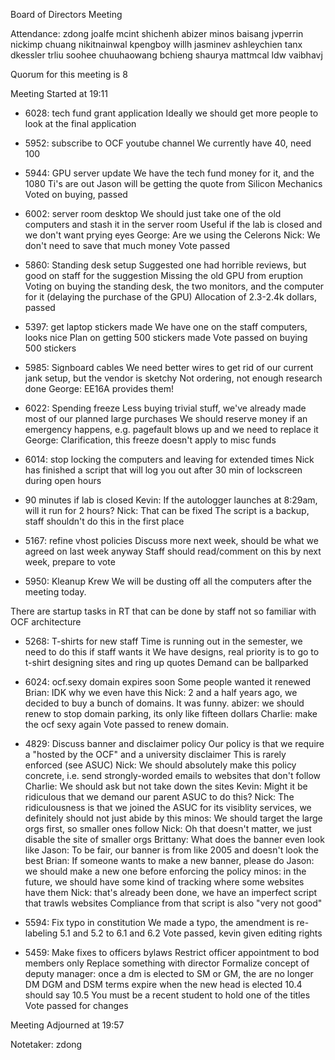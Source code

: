 Board of Directors Meeting

Attendance:
zdong
joalfe
mcint
shichenh
abizer
minos
baisang
jvperrin
nickimp
chuang
nikitnainwal
kpengboy
willh
jasminev
ashleychien
tanx
dkessler
trliu
soohee
chuuhaowang
bchieng
shaurya
mattmcal
ldw
vaibhavj

Quorum for this meeting is 8

Meeting Started at 19:11

* 6028: tech fund grant application
Ideally we should get more people to look at the final application

* 5952: subscribe to OCF youtube channel
We currently have 40, need 100

* 5944: GPU server update
We have the tech fund money for it, and the 1080 Ti's are out
Jason will be getting the quote from Silicon Mechanics
Voted on buying, passed

* 6002: server room desktop
We should just take one of the old computers and stash it in the server room
Useful if the lab is closed and we don't want prying eyes
George: Are we using the Celerons
Nick: We don't need to save that much money
Vote passed

* 5860: Standing desk setup
Suggested one had horrible reviews, but good on staff for the suggestion
Missing the old GPU from eruption
Voting on buying the standing desk, the two monitors, and the computer for it (delaying the purchase of the GPU)
Allocation of 2.3-2.4k dollars, passed

* 5397: get laptop stickers made
We have one on the staff computers, looks nice
Plan on getting 500 stickers made
Vote passed on buying 500 stickers

* 5985: Signboard cables
We need better wires to get rid of our current jank setup, but the vendor is sketchy
Not ordering, not enough research done
George: EE16A provides them!

* 6022: Spending freeze
Less buying trivial stuff, we've already made most of our planned large purchases
We should reserve money if an emergency happens, e.g. pagefault blows up and we need to replace it
George: Clarification, this freeze doesn't apply to misc funds

* 6014: stop locking the computers and leaving for extended times
Nick has finished a script that will log you out after 30 min of lockscreen during open hours
+ 90 minutes if lab is closed
Kevin: If the autologger launches at 8:29am, will it run for 2 hours?
Nick: That can be fixed
The script is a backup, staff shouldn't do this in the first place

* 5167: refine vhost policies
Discuss more next week, should be what we agreed on last week anyway
Staff should read/comment on this by next week, prepare to vote

* 5950: Kleanup Krew
We will be dusting off all the computers after the meeting today.

There are startup tasks in RT that can be done by staff not so familiar with OCF architecture

* 5268: T-shirts for new staff
Time is running out in the semester, we need to do this if staff wants it
We have designs, real priority is to go to t-shirt designing sites and ring up quotes
Demand can be ballparked

* 6024: ocf.sexy domain expires soon
Some people wanted it renewed
Brian: IDK why we even have this
Nick: 2 and a half years ago, we decided to buy a bunch of domains. It was funny. 
abizer: we should renew to stop domain parking, its only like fifteen dollars
Charlie: make the ocf sexy again
Vote passed to renew domain.

* 4829: Discuss banner and disclaimer policy
Our policy is that we require a "hosted by the OCF" and a university disclaimer
This is rarely enforced (see ASUC) 
Nick: We should absolutely make this policy concrete, i.e. send strongly-worded emails to websites that don't follow
Charlie: We should ask but not take down the sites
Kevin: Might it be ridiculous that we demand our parent ASUC to do this?
Nick: The ridiculousness is that we joined the ASUC for its visiblity services, we definitely should not just abide by this
minos: We should target the large orgs first, so smaller ones follow
Nick: Oh that doesn't matter, we just disable the site of smaller orgs
Brittany: What does the banner even look like
Jason: To be fair, our banner is from like 2005 and doesn't look the best
Brian: If someone wants to make a new banner, please do
Jason: we should make a new one before enforcing the policy
minos: in the future, we should have some kind of tracking where some websites have them
Nick: that's already been done, we have an imperfect script that trawls websites
Compliance from that script is also "very not good"

* 5594: Fix typo in constitution
We made a typo, the amendment is re-labeling 5.1 and 5.2 to 6.1 and 6.2
Vote passed, kevin given editing rights

* 5459: Make fixes to officers bylaws
Restrict officer appointment to bod members only
Replace something with director
Formalize concept of deputy manager: once a dm is elected to SM or GM, the are no longer DM
DGM and DSM terms expire when the new head is elected
10.4 should say 10.5
You must be a recent student to hold one of the titles
Vote passed for changes

Meeting Adjourned at 19:57

Notetaker: zdong

